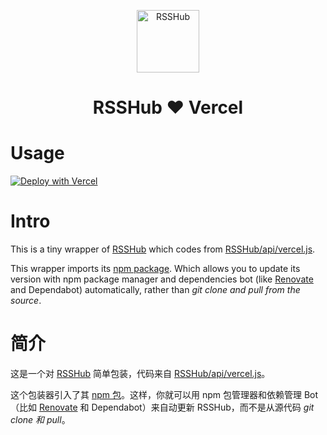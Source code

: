 <p align="center">
<img src="https://i.loli.net/2019/04/23/5cbeb7e41414c.png" alt="RSSHub" width="100">
<h1 align="center">RSSHub ❤ Vercel</h1>

# Usage

[![Deploy with Vercel](https://vercel.com/button)](https://vercel.com/new/clone?repository-url=https://github.com/MaxChang3/rsshub-vercel)

# Intro

This is a tiny wrapper of [RSSHub](https://github.com/DIYgod/RSSHub) which codes from [RSSHub/api/vercel.js](https://github.com/DIYgod/RSSHub/blob/master/api/vercel.js).

This wrapper imports its [npm package](https://docs.rsshub.app/en/usage.html#use-as-a-npm-package). Which allows you to update its version with npm package manager and dependencies bot (like [Renovate](https://renovatebot.com/) and Dependabot) automatically, rather than *git clone and pull from the source*.

# 简介

这是一个对 [RSSHub](https://github.com/DIYgod/RSSHub) 简单包装，代码来自 [RSSHub/api/vercel.js](https://github.com/DIYgod/RSSHub/blob/master/api/vercel.js)。

这个包装器引入了其 [npm 包](https://docs.rsshub.app/en/usage.html#use-as-a-npm-package)。这样，你就可以用 npm 包管理器和依赖管理 Bot （比如 [Renovate](https://renovatebot.com/) 和 Dependabot）来自动更新 RSSHub，而不是从源代码  *git clone 和 pull*。



